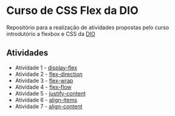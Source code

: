 # Curso de CSS Flex da DIO
Repositório para a realização de atividades propostas pelo curso introdutório a flexbox e CSS da [DIO](https://web.dio.me/)

## Atividades
- Atividade 1 - [display-flex](https://matheuspese.github.io/dio-curso-flexbox-css/Exercicios/0-display-flex.html)
- Atividade 2 - [flex-direction](https://matheuspese.github.io/dio-curso-flexbox-css/Exercicios/1-flex-direction.html)
- Atividade 3 - [flex-wrap](https://matheuspese.github.io/dio-curso-flexbox-css/Exercicios/2-flex-wrap.html)
- Atividade 4 - [flex-flow](https://matheuspese.github.io/dio-curso-flexbox-css/Exercicios/3-flex-flow.html)
- Atividade 5 - [justify-content](https://matheuspese.github.io/dio-curso-flexbox-css/Exercicios/4-justify-content.html)
- Atividade 6 - [align-items](https://matheuspese.github.io/dio-curso-flexbox-css/Exercicios/5-align-items.html)
- Atividade 7 - [align-content](https://matheuspese.github.io/dio-curso-flexbox-css/Exercicios/6-align-content.html)
